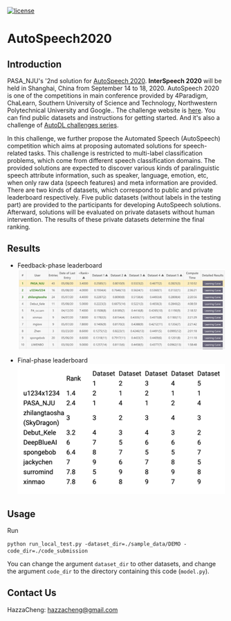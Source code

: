 [![license](https://img.shields.io/badge/license-GPL%203.0-green.svg)](https://github.com/HazzaCheng/AutoSpeech2020/blob/master/LICENSE)

# AutoSpeech2020

## Introduction

PASA\_NJU's '2nd solution for [AutoSpeech 2020](https://www.4paradigm.com/competition/autospeech2020). **InterSpeech 2020** will be held in Shanghai, China from September 14 to 18, 2020. AutoSpeech 2020 is one of the competitions in main conference provided by 4Paradigm, ChaLearn, Southern University of Science and Technology, Northwestern Polytechnical University and Google.. The challenge website is [here](https://www.automl.ai/competitions/2). You can find public datasets and instructions for getting started.  And it's also a challenge of [AutoDL challenges series](https://autodl.chalearn.org/).

In this challenge, we further propose the Automated Speech (AutoSpeech) competition which aims at proposing automated solutions for speech-related tasks. This challenge is restricted to multi-label classification problems, which come from different speech classification domains. The provided solutions are expected to discover various kinds of paralinguistic speech attribute information, such as speaker, language, emotion, etc, when only raw data (speech features) and meta information are provided. There are two kinds of datasets, which correspond to public and private leaderboard respectively. Five public datasets (without labels in the testing part) are provided to the participants for developing AutoSpeech solutions. Afterward, solutions will be evaluated on private datasets without human intervention. The results of these private datasets determine the final ranking.

## Results

- Feedback-phase leaderboard
![img](./feedback_phase.png)

- Final-phase leaderboard
![img](./final_phase.png)

## Usage

Run

```
python run_local_test.py -dataset_dir=./sample_data/DEMO -code_dir=./code_submission
```

You can change the argument `dataset_dir` to other datasets, and change the argument `code_dir` to the directory containing this code (`model.py`).

## Contact Us

HazzaCheng: [hazzacheng@gmail.com](mailto:hazzacheng@gmail.com)
